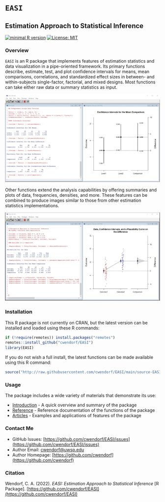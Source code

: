 # `EASI` 

## Estimation Approach to Statistical Inference

[![minimal R version](https://img.shields.io/badge/R%3E%3D-3.6.2-6666ff.svg)](https://cran.r-project.org/)
[![License: MIT](https://img.shields.io/badge/License-MIT-blue.svg)](https://opensource.org/licenses/MIT)

### Overview

`EASI` is an R package that implements features of estimation statistics and data visualization in a pipe-oriented framework. Its primary functions describe, estimate, test, and plot confidence intervals for means, mean comparisons, correlations, and standardized effect sizes in between- and within-subjects single-factor, factorial, and mixed designs. Most functions can take either raw data or summary statistics as input.

![Standard Output](./man/figures/CoverImageOne.jpg)

Other functions extend the analysis capabilities by offering summaries and plots of data, frequencies, densities, and more. These features can be combined to produce images similar to those from other estimation statistics implementations. 

![Enhanced Output](./man/figures/CoverImageTwo.jpg)

### Installation

This R package is not currently on CRAN, but the latest version can be installed and loaded using these R commands:

``` r
if (!require(remotes)) install.packages("remotes")
remotes::install_github("cwendorf/EASI")
library(EASI)
```

If you do not wish a full install, the latest functions can be made available using this R command:

``` r
source("http://raw.githubusercontent.com/cwendorf/EASI/main/source-EASI.R")
```

### Usage

The package includes a wide variety of materials that demonstrate its use:

- [Introduction](https://cwendorf.github.io/EASI/articles/Introduction.html) - A quick overview and summary of the package
- [Reference](https://cwendorf.github.io/EASI/reference/index.html) - Reference documentation of the functions of the package
- [Articles](https://cwendorf.github.io/EASI/articles/index.html) - Examples and applications of features of the package

### Contact Me

- GitHub Issues: [https://github.com/cwendorf/EASI/issues](https://github.com/cwendorf/EASI/issues) 
- Author Email: [cwendorf@uwsp.edu](mailto:cwendorf@uwsp.edu)
- Author Homepage: [https://github.com/cwendorf](https://github.com/cwendorf)

### Citation

Wendorf, C. A. (2022). *EASI: Estimation Approach to Statistical Inference* [R Package]. [https://github.com/cwendorf/EASI](https://github.com/cwendorf/EASI)
